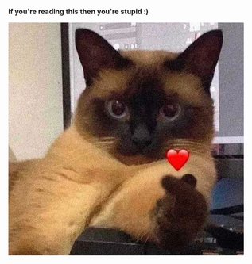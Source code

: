 **if you're reading this then you're stupid :)**

![](https://github.com/ggesm/hehe/blob/ef1db1d707a6d331796263eac43893fc854eca65/7164681b4c7ab1860859ffc9e00d1739.jpg)
